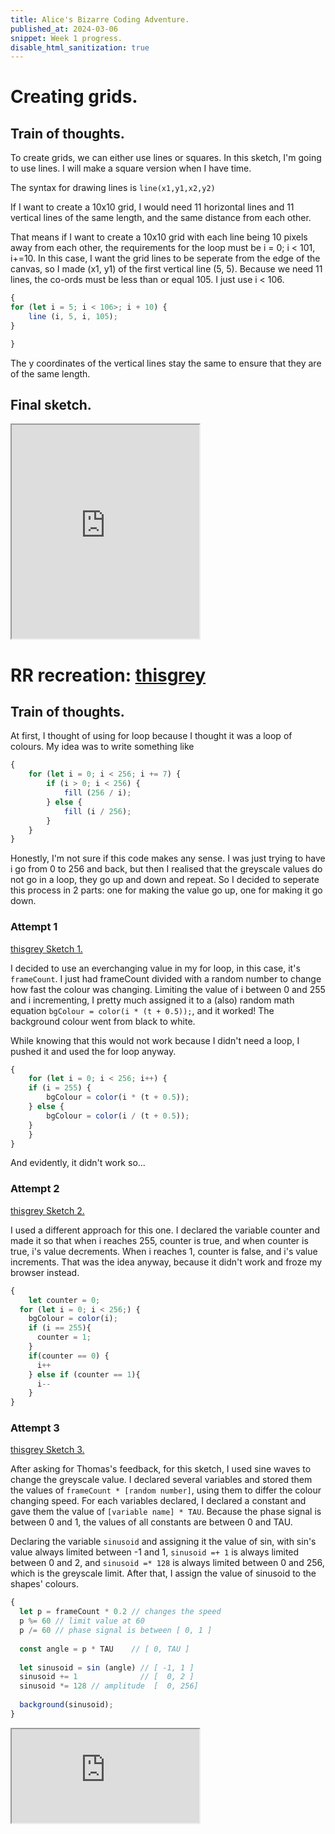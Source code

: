 ```yaml
---
title: Alice's Bizarre Coding Adventure.
published_at: 2024-03-06
snippet: Week 1 progress.
disable_html_sanitization: true
---
```


# Creating grids.

## Train of thoughts.

To create grids, we can either use lines or squares. In this sketch, I'm going to use lines. I will make a square version when I have time.

The syntax for drawing lines is `line(x1,y1,x2,y2)`

If I want to create a 10x10 grid, I would need 11 horizontal lines and 11 vertical lines of the same length, and the same distance from each other. 

That means if I want to create a 10x10 grid with each line being 10 pixels away from each other, the requirements for the loop must be i = 0; i < 101, i+=10. In this case, I want the grid lines to be seperate from the edge of the canvas, so I made (x1, y1) of the first vertical line (5, 5). Because we need 11 lines, the co-ords must be less than or equal 105. I just use i < 106.

```javascript
{
for (let i = 5; i < 106>; i + 10) {
    line (i, 5, i, 105);
}

}
```
The y coordinates of the vertical lines stay the same to ensure that they are of the same length.

## Final sketch.

<iframe width="300" height="342" src="https://editor.p5js.org/sturrpzzzzz/sketches/nbPJmblp-"></iframe>

# RR recreation: [thisgrey](thisgrey.com)

## Train of thoughts.

At first, I thought of using for loop because I thought it was a loop of colours. My idea was to write something like

```js
{
    for (let i = 0; i < 256; i += 7) {
        if (i > 0; i < 256) {
            fill (256 / i);
        } else {
            fill (i / 256);
        }
    }
}
```

Honestly, I'm not sure if this code makes any sense. I was just trying to have i go from 0 to 256 and back, but then I realised that the greyscale values do not go in a loop, they go up and down and repeat. So I decided to seperate this process in 2 parts: one for making the value go up, one for making it go down.

### Attempt 1

[thisgrey Sketch 1.](https://editor.p5js.org/sturrpzzzzz/sketches/hIGysEzHU)

I decided to use an everchanging value in my for loop, in this case, it's `frameCount`. I just had frameCount divided with a random number to change how fast the colour was changing. Limiting the value of i between 0 and 255 and i incrementing, I pretty much assigned it to a (also) random math equation `bgColour = color(i * (t + 0.5));`, and it worked! The background colour went from black to white.

While knowing that this would not work because I didn't need a loop, I pushed it and used the for loop anyway.

```js
{
    for (let i = 0; i < 256; i++) {
    if (i = 255) {
        bgColour = color(i * (t + 0.5));
    } else {
        bgColour = color(i / (t + 0.5));
    }
    }
}
```

And evidently, it didn't work so...

### Attempt 2

[thisgrey Sketch 2.](https://editor.p5js.org/sturrpzzzzz/sketches/TXxgN_d9F)

I used a different approach for this one. I declared the variable counter and made it so that when i reaches 255, counter is true, and when counter is true, i's value decrements. When i reaches 1, counter is false, and i's value increments. That was the idea anyway, because it didn't work and froze my browser instead.

```js
{
    let counter = 0;
  for (let i = 0; i < 256;) {
    bgColour = color(i);
    if (i == 255){
      counter = 1;
    }
    if(counter == 0) {
      i++
    } else if (counter == 1){
      i--
    }
}
```

### Attempt 3

[thisgrey Sketch 3.](https://editor.p5js.org/sturrpzzzzz/sketches/1lUqdx7n7)

After asking for Thomas's feedback, for this sketch, I used sine waves to change the greyscale value. I declared several variables and stored them the values of `frameCount * [random number]`, using them to differ the colour changing speed. For each variables declared, I declared a constant and gave them the value of `[variable name] * TAU`. Because the phase signal is between 0 and 1, the values of all constants are between 0 and TAU. 

Declaring the variable `sinusoid` and assigning it the value of sin, with sin's value always limited between -1 and 1, `sinusoid =+ 1` is always limited between 0 and 2, and `sinusoid =* 128` is always limited between 0 and 256, which is the greyscale limit. After that, I assign the value of sinusoid to the shapes' colours.

```js
{
  let p = frameCount * 0.2 // changes the speed
  p %= 60 // limit value at 60
  p /= 60 // phase signal is between [ 0, 1 ]
  
  const angle = p * TAU    // [ 0, TAU ]
  
  let sinusoid = sin (angle) // [ -1, 1 ]
  sinusoid += 1              // [  0, 2 ]
  sinusoid *= 128 // amplitude  [  0, 256]
  
  background(sinusoid);
}
```

<iframe src="https://editor.p5js.org/sturrpzzzzz/full/1lUqdx7n7"></iframe>
